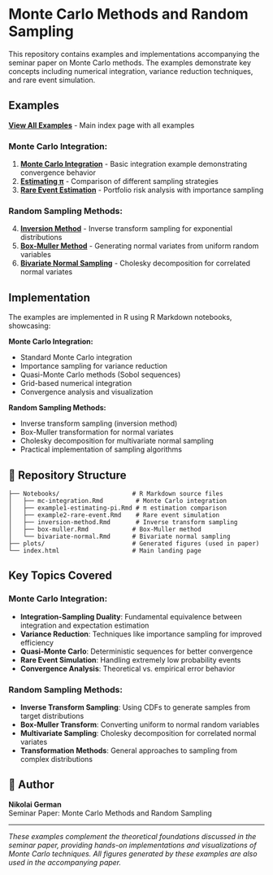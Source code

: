 # Monte Carlo Methods and Random Sampling

This repository contains examples and implementations accompanying the seminar paper on Monte Carlo methods. The examples demonstrate key concepts including numerical integration, variance reduction techniques, and rare event simulation.

## Examples

**[View All Examples](https://nikogerman.github.io/Seminar/)** - Main index page with all examples

### Monte Carlo Integration:

1. **[Monte Carlo Integration](https://nikogerman.github.io/Seminar/Notebooks/mc-integration.html)** - Basic integration example demonstrating convergence behavior
2. **[Estimating π](https://nikogerman.github.io/Seminar/Notebooks/example1-estimating-pi.html)** - Comparison of different sampling strategies
3. **[Rare Event Estimation](https://nikogerman.github.io/Seminar/Notebooks/example2-rare-event.html)** - Portfolio risk analysis with importance sampling

### Random Sampling Methods:

4. **[Inversion Method](https://nikogerman.github.io/Seminar/Notebooks/inversion-method.html)** - Inverse transform sampling for exponential distributions
5. **[Box-Muller Method](https://nikogerman.github.io/Seminar/Notebooks/box-muller.html)** - Generating normal variates from uniform random variables
6. **[Bivariate Normal Sampling](https://nikogerman.github.io/Seminar/Notebooks/bivariate-normal.html)** - Cholesky decomposition for correlated normal variates

## Implementation

The examples are implemented in R using R Markdown notebooks, showcasing:

**Monte Carlo Integration:**

- Standard Monte Carlo integration
- Importance sampling for variance reduction
- Quasi-Monte Carlo methods (Sobol sequences)
- Grid-based numerical integration
- Convergence analysis and visualization

**Random Sampling Methods:**

- Inverse transform sampling (inversion method)
- Box-Muller transformation for normal variates
- Cholesky decomposition for multivariate normal sampling
- Practical implementation of sampling algorithms

## 📁 Repository Structure

```
├── Notebooks/                    # R Markdown source files
│   ├── mc-integration.Rmd         # Monte Carlo integration
│   ├── example1-estimating-pi.Rmd # π estimation comparison
│   ├── example2-rare-event.Rmd    # Rare event simulation
│   ├── inversion-method.Rmd       # Inverse transform sampling
│   ├── box-muller.Rmd            # Box-Muller method
│   └── bivariate-normal.Rmd      # Bivariate normal sampling
├── plots/                        # Generated figures (used in paper)
└── index.html                    # Main landing page
```

## Key Topics Covered

### Monte Carlo Integration:
- **Integration-Sampling Duality**: Fundamental equivalence between integration and expectation estimation
- **Variance Reduction**: Techniques like importance sampling for improved efficiency
- **Quasi-Monte Carlo**: Deterministic sequences for better convergence
- **Rare Event Simulation**: Handling extremely low probability events
- **Convergence Analysis**: Theoretical vs. empirical error behavior

### Random Sampling Methods:
- **Inverse Transform Sampling**: Using CDFs to generate samples from target distributions
- **Box-Muller Transform**: Converting uniform to normal random variables
- **Multivariate Sampling**: Cholesky decomposition for correlated normal variates
- **Transformation Methods**: General approaches to sampling from complex distributions

## 👤 Author

**Nikolai German**  
Seminar Paper: Monte Carlo Methods and Random Sampling

---

*These examples complement the theoretical foundations discussed in the seminar paper, providing hands-on implementations and visualizations of Monte Carlo techniques. All figures generated by these examples are also used in the accompanying paper.*